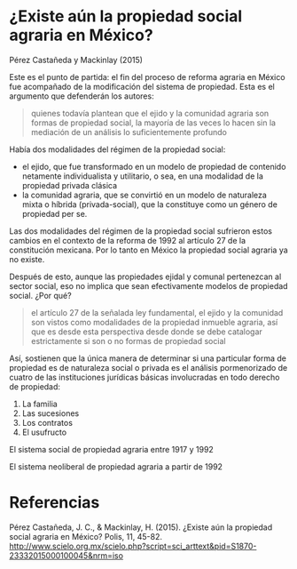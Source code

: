 # ¿Existe aún la propiedad social agraria en México?

Pérez Castañeda y Mackinlay (2015)

Este es el punto de partida: el fin del proceso de reforma agraria en México fue acompañado de la modificación del sistema de propiedad. Esta es el argumento que defenderán los autores:

 > 
 > quienes todavía plantean que el ejido y la comunidad agraria son formas de propiedad social, la mayoría de las veces lo hacen sin la mediación de un análisis lo suficientemente profundo

Había dos modalidades del régimen de la propiedad social:

* el ejido, que fue transformado en un modelo de propiedad de contenido netamente individualista y utilitario, o sea, en una modalidad de la propiedad privada clásica
* la comunidad agraria, que se convirtió en un modelo de naturaleza mixta o híbrida (privada-social), que la constituye como un género de propiedad per se.

Las dos modalidades del régimen de la propiedad social sufrieron estos cambios en el contexto de la reforma de 1992 al artículo 27 de la constitución mexicana. Por lo tanto en México la propiedad social agraria ya no existe.

Después de esto, aunque las propiedades ejidal y comunal pertenezcan al sector social, eso no implica que sean efectivamente modelos de propiedad social.
¿Por qué?

 > 
 > el artículo 27 de la señalada ley fundamental, el ejido y la comunidad son vistos como modalidades de la propiedad inmueble agraria, así que es desde esta perspectiva desde donde se debe catalogar estrictamente si son o no formas de propiedad social

Así, sostienen que la única manera de determinar si una particular forma de propiedad es de naturaleza social o privada es el análisis pormenorizado de cuatro de las instituciones jurídicas básicas involucradas en todo derecho de propiedad:

1. La familia
1. Las sucesiones
1. Los contratos
1. El usufructo

El sistema social de propiedad agraria entre 1917 y 1992

El sistema neoliberal de propiedad agraria a partir de 1992

# Referencias

Pérez Castañeda, J. C., & Mackinlay, H. (2015). ¿Existe aún la propiedad social agraria en México? Polis, 11, 45-82.
http://www.scielo.org.mx/scielo.php?script=sci_arttext&pid=S1870-23332015000100045&nrm=iso
